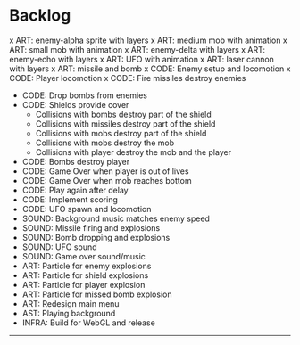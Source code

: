 # Backlog

x ART: enemy-alpha sprite with layers
x ART: medium mob with animation
x ART: small mob with animation
x ART: enemy-delta with layers
x ART: enemy-echo with layers
x ART: UFO with animation
x ART: laser cannon with layers
x ART: missile and bomb
x CODE: Enemy setup and locomotion
x CODE: Player locomotion
x CODE: Fire missiles destroy enemies
* CODE: Drop bombs from enemies
* CODE: Shields provide cover
  - Collisions with bombs destroy part of the shield
  - Collisions with missiles destroy part of the shield
  - Collisions with mobs destroy part of the shield
  - Collisions with mobs destroy the mob
  - Collisions with player destroy the mob and the player
* CODE: Bombs destroy player
* CODE: Game Over when player is out of lives
* CODE: Game Over when mob reaches bottom
* CODE: Play again after delay
* CODE: Implement scoring
* CODE: UFO spawn and locomotion
* SOUND: Background music matches enemy speed
* SOUND: Missile firing and explosions
* SOUND: Bomb dropping and explosions
* SOUND: UFO sound
* SOUND: Game over sound/music
* ART: Particle for enemy explosions
* ART: Particle for shield explosions
* ART: Particle for player explosion
* ART: Particle for missed bomb explosion
* ART: Redesign main menu
* AST: Playing background
* INFRA: Build for WebGL and release
---